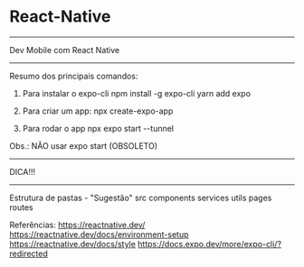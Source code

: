 # React-Native

***************************
Dev Mobile com React Native
***************************

Resumo dos principais comandos:

1. Para instalar o expo-cli
npm install -g expo-cli
yarn add expo

2. Para criar um app:
npx create-expo-app <nome do app>

3. Para rodar o app
npx expo start --tunnel

Obs.: NÃO usar expo start (OBSOLETO)

*******
DICA!!!
*******
Estrutura de pastas - "Sugestão"
src
  components
  services
  utils
  pages
  routes

Referências:
https://reactnative.dev/
https://reactnative.dev/docs/environment-setup
https://reactnative.dev/docs/style
https://docs.expo.dev/more/expo-cli/?redirected

